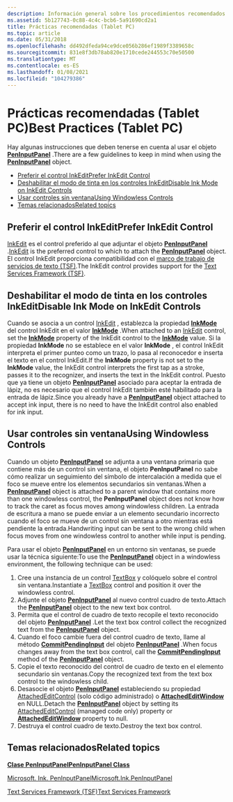 ```yaml
---
description: Información general sobre los procedimientos recomendados al usar el objeto del panel de entrada del lápiz.
ms.assetid: 5b127743-0c88-4c4c-bcb6-5a91690cd2a1
title: Prácticas recomendadas (Tablet PC)
ms.topic: article
ms.date: 05/31/2018
ms.openlocfilehash: dd492dfeda94ce9dce056b286ef1989f3389658c
ms.sourcegitcommit: 831e8f3db78ab820e1710cede244553c70e50500
ms.translationtype: MT
ms.contentlocale: es-ES
ms.lasthandoff: 01/08/2021
ms.locfileid: "104279386"
---
```

# <a name="best-practices-tablet-pc"></a><span data-ttu-id="3d8d9-103">Prácticas recomendadas (Tablet PC)</span><span class="sxs-lookup"><span data-stu-id="3d8d9-103">Best Practices (Tablet PC)</span></span>

<span data-ttu-id="3d8d9-104">Hay algunas instrucciones que deben tenerse en cuenta al usar el objeto [**PenInputPanel**](peninputpanel-class.md) .</span><span class="sxs-lookup"><span data-stu-id="3d8d9-104">There are a few guidelines to keep in mind when using the [**PenInputPanel**](peninputpanel-class.md) object.</span></span>

-   [<span data-ttu-id="3d8d9-105">Preferir el control InkEdit</span><span class="sxs-lookup"><span data-stu-id="3d8d9-105">Prefer InkEdit Control</span></span>](#prefer-inkedit-control)
-   [<span data-ttu-id="3d8d9-106">Deshabilitar el modo de tinta en los controles InkEdit</span><span class="sxs-lookup"><span data-stu-id="3d8d9-106">Disable Ink Mode on InkEdit Controls</span></span>](#disable-ink-mode-on-inkedit-controls)
-   [<span data-ttu-id="3d8d9-107">Usar controles sin ventana</span><span class="sxs-lookup"><span data-stu-id="3d8d9-107">Using Windowless Controls</span></span>](#using-windowless-controls)
-   [<span data-ttu-id="3d8d9-108">Temas relacionados</span><span class="sxs-lookup"><span data-stu-id="3d8d9-108">Related topics</span></span>](#related-topics)

## <a name="prefer-inkedit-control"></a><span data-ttu-id="3d8d9-109">Preferir el control InkEdit</span><span class="sxs-lookup"><span data-stu-id="3d8d9-109">Prefer InkEdit Control</span></span>

<span data-ttu-id="3d8d9-110">[InkEdit](inkedit-control-reference.md) es el control preferido al que adjuntar el objeto [**PenInputPanel**](peninputpanel-class.md) .</span><span class="sxs-lookup"><span data-stu-id="3d8d9-110">[InkEdit](inkedit-control-reference.md) is the preferred control to which to attach the [**PenInputPanel**](peninputpanel-class.md) object.</span></span> <span data-ttu-id="3d8d9-111">El control InkEdit proporciona compatibilidad con el [marco de trabajo de servicios de texto (TSF)](text-services-framework.md).</span><span class="sxs-lookup"><span data-stu-id="3d8d9-111">The InkEdit control provides support for the [Text Services Framework (TSF)](text-services-framework.md).</span></span>

## <a name="disable-ink-mode-on-inkedit-controls"></a><span data-ttu-id="3d8d9-112">Deshabilitar el modo de tinta en los controles InkEdit</span><span class="sxs-lookup"><span data-stu-id="3d8d9-112">Disable Ink Mode on InkEdit Controls</span></span>

<span data-ttu-id="3d8d9-113">Cuando se asocia a un control [InkEdit](inkedit-control-reference.md) , establezca la propiedad [**InkMode**](/windows/desktop/api/inked/nf-inked-iinkedit-get_inkmode) del control InkEdit en el valor [**InkMode**](/windows/desktop/api/inked/ne-inked-inkmode) .</span><span class="sxs-lookup"><span data-stu-id="3d8d9-113">When attached to an [InkEdit](inkedit-control-reference.md) control, set the [**InkMode**](/windows/desktop/api/inked/nf-inked-iinkedit-get_inkmode) property of the InkEdit control to the [**InkMode**](/windows/desktop/api/inked/ne-inked-inkmode) value.</span></span> <span data-ttu-id="3d8d9-114">Si la propiedad **InkMode** no se establece en el valor **InkMode** , el control InkEdit interpreta el primer punteo como un trazo, lo pasa al reconocedor e inserta el texto en el control InkEdit.</span><span class="sxs-lookup"><span data-stu-id="3d8d9-114">If the **InkMode** property is not set to the **InkMode** value, the InkEdit control interprets the first tap as a stroke, passes it to the recognizer, and inserts the text in the InkEdit control.</span></span> <span data-ttu-id="3d8d9-115">Puesto que ya tiene un objeto [**PenInputPanel**](peninputpanel-class.md) asociado para aceptar la entrada de lápiz, no es necesario que el control InkEdit también esté habilitado para la entrada de lápiz.</span><span class="sxs-lookup"><span data-stu-id="3d8d9-115">Since you already have a [**PenInputPanel**](peninputpanel-class.md) object attached to accept ink input, there is no need to have the InkEdit control also enabled for ink input.</span></span>

## <a name="using-windowless-controls"></a><span data-ttu-id="3d8d9-116">Usar controles sin ventana</span><span class="sxs-lookup"><span data-stu-id="3d8d9-116">Using Windowless Controls</span></span>

<span data-ttu-id="3d8d9-117">Cuando un objeto [**PenInputPanel**](peninputpanel-class.md) se adjunta a una ventana primaria que contiene más de un control sin ventana, el objeto **PenInputPanel** no sabe cómo realizar un seguimiento del símbolo de intercalación a medida que el foco se mueve entre los elementos secundarios sin ventanas.</span><span class="sxs-lookup"><span data-stu-id="3d8d9-117">When a [**PenInputPanel**](peninputpanel-class.md) object is attached to a parent window that contains more than one windowless control, the **PenInputPanel** object does not know how to track the caret as focus moves among windowless children.</span></span> <span data-ttu-id="3d8d9-118">La entrada de escritura a mano se puede enviar a un elemento secundario incorrecto cuando el foco se mueve de un control sin ventana a otro mientras está pendiente la entrada.</span><span class="sxs-lookup"><span data-stu-id="3d8d9-118">Handwriting input can be sent to the wrong child when focus moves from one windowless control to another while input is pending.</span></span>

<span data-ttu-id="3d8d9-119">Para usar el objeto [**PenInputPanel**](peninputpanel-class.md) en un entorno sin ventanas, se puede usar la técnica siguiente:</span><span class="sxs-lookup"><span data-stu-id="3d8d9-119">To use the [**PenInputPanel**](peninputpanel-class.md) object in a windowless environment, the following technique can be used:</span></span>

1.  <span data-ttu-id="3d8d9-120">Cree una instancia de un control [TextBox](/dotnet/api/system.windows.forms.textbox?view=netcore-3.1) y colóquelo sobre el control sin ventana.</span><span class="sxs-lookup"><span data-stu-id="3d8d9-120">Instantiate a [TextBox](/dotnet/api/system.windows.forms.textbox?view=netcore-3.1) control and position it over the windowless control.</span></span>
2.  <span data-ttu-id="3d8d9-121">Adjunte el objeto [**PenInputPanel**](peninputpanel-class.md) al nuevo control cuadro de texto.</span><span class="sxs-lookup"><span data-stu-id="3d8d9-121">Attach the [**PenInputPanel**](peninputpanel-class.md) object to the new text box control.</span></span>
3.  <span data-ttu-id="3d8d9-122">Permita que el control de cuadro de texto recopile el texto reconocido del objeto [**PenInputPanel**](peninputpanel-class.md) .</span><span class="sxs-lookup"><span data-stu-id="3d8d9-122">Let the text box control collect the recognized text from the [**PenInputPanel**](peninputpanel-class.md) object.</span></span>
4.  <span data-ttu-id="3d8d9-123">Cuando el foco cambie fuera del control cuadro de texto, llame al método [**CommitPendingInput**](/windows/desktop/api/peninputpanel/nf-peninputpanel-ipeninputpanel-commitpendinginput) del objeto [**PenInputPanel**](peninputpanel-class.md) .</span><span class="sxs-lookup"><span data-stu-id="3d8d9-123">When focus changes away from the text box control, call the [**CommitPendingInput**](/windows/desktop/api/peninputpanel/nf-peninputpanel-ipeninputpanel-commitpendinginput) method of the [**PenInputPanel**](peninputpanel-class.md) object.</span></span>
5.  <span data-ttu-id="3d8d9-124">Copie el texto reconocido del control de cuadro de texto en el elemento secundario sin ventanas.</span><span class="sxs-lookup"><span data-stu-id="3d8d9-124">Copy the recognized text from the text box control to the windowless child.</span></span>
6.  <span data-ttu-id="3d8d9-125">Desasocie el objeto [**PenInputPanel**](peninputpanel-class.md) estableciendo su propiedad [AttachedEditControl](/previous-versions/ms582239(v=vs.100)) (solo código administrado) o [**AttachedEditWindow**](/windows/desktop/api/peninputpanel/nf-peninputpanel-ipeninputpanel-get_attachededitwindow) en NULL.</span><span class="sxs-lookup"><span data-stu-id="3d8d9-125">Detach the [**PenInputPanel**](peninputpanel-class.md) object by setting its [AttachedEditControl](/previous-versions/ms582239(v=vs.100)) (managed code only) property or [**AttachedEditWindow**](/windows/desktop/api/peninputpanel/nf-peninputpanel-ipeninputpanel-get_attachededitwindow) property to null.</span></span>
7.  <span data-ttu-id="3d8d9-126">Destruya el control cuadro de texto.</span><span class="sxs-lookup"><span data-stu-id="3d8d9-126">Destroy the text box control.</span></span>

## <a name="related-topics"></a><span data-ttu-id="3d8d9-127">Temas relacionados</span><span class="sxs-lookup"><span data-stu-id="3d8d9-127">Related topics</span></span>

<dl> <dt>

[<span data-ttu-id="3d8d9-128">**Clase PenInputPanel**</span><span class="sxs-lookup"><span data-stu-id="3d8d9-128">**PenInputPanel Class**</span></span>](peninputpanel-class.md)
</dt> <dt>

<span data-ttu-id="3d8d9-129">[Microsoft. Ink. PenInputPanel](/previous-versions/ms583923(v=vs.100))</span><span class="sxs-lookup"><span data-stu-id="3d8d9-129">[Microsoft.Ink.PenInputPanel](/previous-versions/ms583923(v=vs.100))</span></span>
</dt> <dt>

[<span data-ttu-id="3d8d9-130">Text Services Framework (TSF)</span><span class="sxs-lookup"><span data-stu-id="3d8d9-130">Text Services Framework</span></span>](../tsf/text-services-framework.md)
</dt> </dl>

 

 
